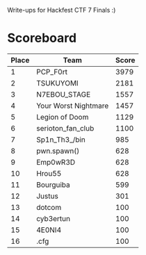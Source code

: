 Write-ups for Hackfest CTF 7 Finals :)

# Scoreboard

| Place | Team | Score |
|--|--| -- |
|1|	PCP_F0rt|	3979|
|2|	TSUKUYOMI|	2181|
|3|	N7EBOU_STAGE|	1557|
|4|	Your Worst Nightmare|	1457|
|5|	Legion of Doom|	1129|
|6|	serioton_fan_club|	1100|
|7|	Sp1n_Th3_/bin|	985|
|8|	pwn.spawn()|	628|
|9|	Emp0wR3D|	628|
|10|	Hrou55|	628|
|11|	Bourguiba|	599|
|12|	Justus|	301|
|13|	dotcom|	100|
|14|	cyb3ertun|	100|
|15|	4E0NI4|	100|
|16|	.cfg|	100|

